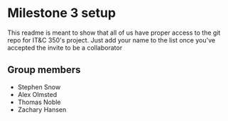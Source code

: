 # Milestone 3 setup
This readme is meant to show that all of us have proper access to the git repo for IT&C 350's project. Just add your name to the list once you've accepted the invite to be a collaborator

## Group members
- Stephen Snow
- Alex Olmsted
- Thomas Noble
- Zachary Hansen

